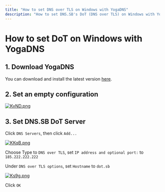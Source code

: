```yaml
---
title: "How to set DNS over TLS on Windows with YogaDNS"
description: "How to set DNS.SB's DoT (DNS over TLS) on Windows with YogaDNS"
---
```


# How to set DoT on Windows with YogaDNS

## 1. Download YogaDNS

You can download and install the latest version [here](https://yogadns.com/download/).

## 2. Set an empty configuration

[![KvND.png](https://s3.image.hosting/2021/07/02/KvND.png)](https://s3.image.hosting/2021/07/02/KvND.png)

## 3. Set DNS.SB DoT Server

Click `DNS Servers`, then click `Add...`

[![KKqB.png](https://s3.image.hosting/2021/07/02/KKqB.png)](https://s3.image.hosting/2021/07/02/KKqB.png)

Choose Type to `DNS over TLS`, set `IP address and optional port:` to `185.222.222.222`

Under `DNS over TLS options`, set `Hostname` to `dot.sb`

[![Ks9g.png](https://s3.image.hosting/2021/07/02/Ks9g.png)](https://s3.image.hosting/2021/07/02/Ks9g.png)

Click `OK`
